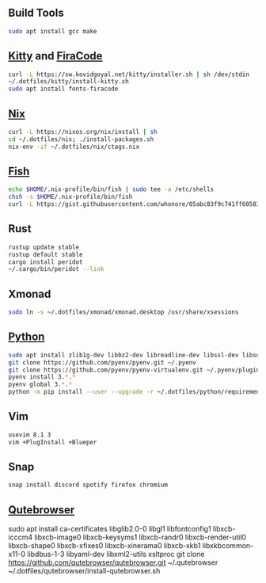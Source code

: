 ## Build Tools
```sh
sudo apt install gcc make
```

## [Kitty](https://sw.kovidgoyal.net/kitty/) and [FiraCode](https://github.com/tonsky/FiraCode/wiki/Linux-instructions#installing-with-a-package-manager)
```sh
curl -L https://sw.kovidgoyal.net/kitty/installer.sh | sh /dev/stdin
~/.dotfiles/kitty/install-kitty.sh
sudo apt install fonts-firacode
```

## [Nix](https://nixos.org/download.html)
```sh
curl -L https://nixos.org/nix/install | sh
cd ~/.dotfiles/nix; ./install-packages.sh
nix-env -if ~/.dotfiles/nix/ctags.nix
```

## [Fish](https://fishshell.com/docs/current/index.html#installation)
```sh
echo $HOME/.nix-profile/bin/fish | sudo tee -a /etc/shells
chsh -s $HOME/.nix-profile/bin/fish
curl -L https://gist.githubusercontent.com/whonore/05abc83f9c741ff60583b5acefd7336d/raw/8518e88adc8307d5d6af8de3561a9e106e8386a0/nix-fishgen.py | python3
```

## Rust
```sh
rustup update stable
rustup default stable
cargo install peridot
~/.cargo/bin/peridot --link
```

## Xmonad
```sh
sudo ln -s ~/.dotfiles/xmonad/xmonad.desktop /usr/share/xsessions
```

## [Python](https://github.com/pyenv/pyenv)
```sh
sudo apt install zlib1g-dev libbz2-dev libreadline-dev libssl-dev libsqlite3-dev libffi-dev
git clone https://github.com/pyenv/pyenv.git ~/.pyenv
git clone https://github.com/pyenv/pyenv-virtualenv.git ~/.pyenv/plugins/pyenv-virtualenv
pyenv install 3.*.*
pyenv global 3.*.*
python -m pip install --user --upgrade -r ~/.dotfiles/python/requirements.txt
```

## Vim
```sh
usevim 8.1 3
vim +PlugInstall +Blueper
```

## Snap
```sh
snap install discord spotify firefox chromium
```

## [Qutebrowser](https://github.com/qutebrowser/qutebrowser/blob/master/doc/install.asciidoc)
sudo apt install ca-certificates libglib2.0-0 libgl1 libfontconfig1 libxcb-icccm4 libxcb-image0 libxcb-keysyms1 libxcb-randr0 libxcb-render-util0 libxcb-shape0 libxcb-xfixes0 libxcb-xinerama0 libxcb-xkb1 libxkbcommon-x11-0 libdbus-1-3 libyaml-dev libxml2-utils xsltproc
git clone https://github.com/qutebrowser/qutebrowser.git ~/.qutebrowser
~/.dotfiles/qutebrowser/install-qutebrowser.sh
